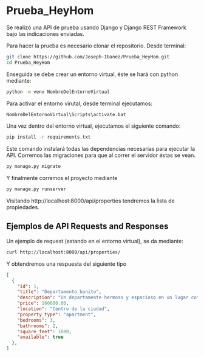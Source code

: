 # Prueba_HeyHom
Se realizó una API de prueba usando Django y Django REST Framework bajo las indicaciones enviadas. 

Para hacer la prueba es necesario clonar el repositorio. 
Desde terminal:
```bash
git clone https://github.com/Joseph-Ibanez/Prueba_HeyHom.git
cd Prueba_HeyHom
```
Enseguida se debe crear un entorno virtual, éste se hará con python mediante:
```bash
python -m venv NombreDelEntornoVirtual
```
Para activar el entorno virutal, desde terminal ejecutamos:
```bash
NombreDelEntornoVirtual\Scripts\activate.bat
```
Una vez dentro del entorno virtual, ejecutamos el siguiente comando:
```bash
pip install -r requirements.txt
```
Este comando instalará todas las dependencias necesarias para ejecutar la API.
Corremos las migraciones para que al correr el servidor éstas se vean.
```bash
py manage.py migrate
```
Y finalmente corremos el proyecto mediante
```bash
py manage.py runserver
```
Visitando http://localhost:8000/api/properties tendremos la lista de propiedades.

## Ejemplos de API Requests and Responses
Un ejemplo de request (estando en el entorno virtual), se da mediante:
```bash
curl http://localhost:8000/api/properties/
```
Y obtendremos una respuesta del siguiente tipo
```json
[
  {
    "id": 1,
    "title": "Departamento bonito",
    "description": "Un departamente hermoso y espacioso en un lugar cotizado",
    "price": 160000.00,
    "location": "Centro de la ciudad",
    "property_type": "apartment",
    "bedrooms": 3,
    "bathrooms": 2,
    "square_feet": 1000,
    "available": true
  },
]

